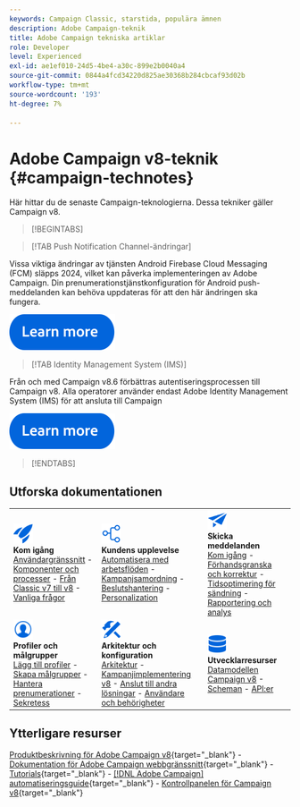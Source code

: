 ```yaml
---
keywords: Campaign Classic, starstida, populära ämnen
description: Adobe Campaign-teknik
title: Adobe Campaign tekniska artiklar
role: Developer
level: Experienced
exl-id: ae1ef010-24d5-4be4-a30c-899e2b0040a4
source-git-commit: 0844a4fcd34220d825ae30368b284cbcaf93d02b
workflow-type: tm+mt
source-wordcount: '193'
ht-degree: 7%

---
```


# Adobe Campaign v8-teknik {#campaign-technotes}

Här hittar du de senaste Campaign-teknologierna. Dessa tekniker gäller Campaign v8.

>[!BEGINTABS]

>[!TAB Push Notification Channel-ändringar]

Vissa viktiga ändringar av tjänsten Android Firebase Cloud Messaging (FCM) släpps 2024, vilket kan påverka implementeringen av Adobe Campaign. Din prenumerationstjänstkonfiguration för Android push-meddelanden kan behöva uppdateras för att den här ändringen ska fungera.


[![Bild](../v8//assets/do-not-localize/learn-more-button.svg)](upgrades/push-technote.md)


>[!TAB Identity Management System (IMS)]

Från och med Campaign v8.6 förbättras autentiseringsprocessen till Campaign v8. Alla operatorer använder endast Adobe Identity Management System (IMS) för att ansluta till Campaign

[![Bild](../v8/assets/do-not-localize/learn-more-button.svg)](upgrades/migrate-users-to-ims.md)

>[!ENDTABS]

## Utforska dokumentationen

<table style="table-layout:auto">
  <tr style="border: 0;">
    <td>
      <img src="../v8/assets/do-not-localize/icon-start.svg" width="35px">
    <br/>
      <strong>Kom igång</strong><br/><a href="../v8/start/campaign-ui.md">Användargränssnitt</a> - <a href="../v8/start/ac-components.md">Komponenter och processer</a> - <a href="../v8/start/v7-to-v8.md">Från Classic v7 till v8</a> - <a href="../v8/start/campaign-faq.md">Vanliga frågor</a>
    </td>
    <td>
      <img src="../v8/assets/do-not-localize/icon-experience.svg" width="35px">
    <br/>
      <strong>Kundens upplevelse</strong><br/><a href="../automation/workflow/about-workflows.md" target="_blank">Automatisera med arbetsflöden</a> - <a href="../automation/campaigns/set-up-campaigns.md" target="_blank">Kampanjsamordning</a> - <a href="../v8/interaction/interaction.md">Beslutshantering</a> - <a href="../v8/send/personalize.md">Personalization</a>
    </td>
    <td>
      <img src="../v8/assets/do-not-localize/icon-send.svg" width="35px">
    <br/>
      <strong>Skicka meddelanden</strong><br/><a href="../v8/start/create-message.md">Kom igång</a> - <a href="../v8/send/preview-and-proof.md">Förhandsgranska och korrektur</a> - <a href="../v8/send/predictive.md">Tidsoptimering för sändning</a> - <a href="../v8/reporting/gs-reporting.md">Rapportering och analys</a>
    </td>
  </tr>
  <tr style="border: 0;">
    <td>
      <img src="../v8/assets/do-not-localize/icon_profile-audience.svg" width="35px">
    <br/>
      <strong>Profiler och målgrupper</strong><br/><a href="../v8/audiences/create-profiles.md">Lägg till profiler</a> - <a href="../v8/audiences/create-audiences.md">Skapa målgrupper</a> - <a href="../v8/start/subscriptions.md">Hantera prenumerationer</a> - <a href="../v8/start/privacy.md">Sekretess</a>
    </td>
    <td>
      <img src="../v8/assets/do-not-localize/icon-configure.svg" width="35px">
    <br/>
      <strong>Arkitektur och konfiguration</strong><br/><a href="../v8/architecture/architecture.md">Arkitektur</a> - <a href="../v8/start/implement.md">Kampanjimplementering v8</a> - <a href="../v8/connect/integration.md">Anslut till andra lösningar</a> - <a href="../v8/start/gs-permissions.md">Användare och behörigheter</a>
    </td>
    <td>
      <img src="../v8/assets/do-not-localize/icon-dev.svg" width="35px">
    <br/>
      <strong>Utvecklarresurser</strong><br/><a href="../v8/dev/datamodel.md">Datamodellen Campaign v8</a> - <a href="../v8/dev/schemas.md">Scheman</a> - <a href="../v8/dev/api.md">API:er</a>
    </td>
  </tr>
</table>

## Ytterligare resurser

[Produktbeskrivning för Adobe Campaign v8](https://helpx.adobe.com/se/legal/product-descriptions/adobe-campaign-managed-cloud-services.html){target="_blank"} - [Dokumentation för Adobe Campaign webbgränssnitt](https://experienceleague.adobe.com/docs/campaign-web/v8/campaign-web-home.html?lang=sv-SE){target="_blank"} - [Tutorials](https://experienceleague.adobe.com/docs/campaign-learn/tutorials/overview.html?lang=sv-SE){target="_blank"} - [[!DNL Adobe Campaign] automatiseringsguide](https://experienceleague.adobe.com/docs/campaign/automation/home.html?lang=sv-SE){target="_blank"} - [Kontrollpanelen för Campaign v8](https://experienceleague.adobe.com/docs/control-panel/using/discover-control-panel/key-features.html?lang=sv){target="_blank"}

